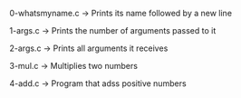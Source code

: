 0-whatsmyname.c -> Prints its name followed by a new line

1-args.c -> Prints the number of arguments passed to it

2-args.c -> Prints all arguments it receives

3-mul.c -> Multiplies two numbers

4-add.c -> Program that adss positive numbers
